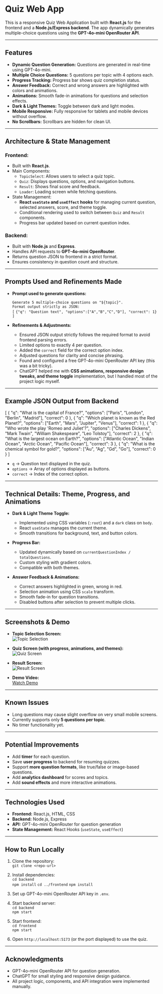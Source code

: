 # Quiz Web App

This is a responsive Quiz Web Application built with **React.js** for the frontend and a **Node.js/Express backend**. The app dynamically generates multiple-choice questions using the **GPT-4o-mini OpenRouter API**.

---

## Features

- **Dynamic Question Generation:** Questions are generated in real-time using GPT-4o-mini.
- **Multiple Choice Questions:** 5 questions per topic with 4 options each.
- **Progress Tracking:** Progress bar shows quiz completion status.
- **Answer Feedback:** Correct and wrong answers are highlighted with colors and animations.
- **Animations:** Smooth fade-in animations for questions and selection effects.
- **Dark & Light Themes:** Toggle between dark and light modes.
- **Mobile Responsive:** Fully responsive for tablets and mobile devices without overflow.
- **No Scrollbars:** Scrollbars are hidden for clean UI.

---

## Architecture & State Management

### Frontend:
- Built with **React.js**.
- Main Components:
  - `TopicSelect`: Allows users to select a quiz topic.
  - `Quiz`: Displays questions, options, and navigation buttons.
  - `Result`: Shows final score and feedback.
  - `Loader`: Loading screen while fetching questions.
- State Management:
  - **React `useState` and `useEffect` hooks** for managing current question, selected answers, score, and theme toggle.
  - Conditional rendering used to switch between `Quiz` and `Result` components.
  - Progress bar updated based on current question index.

### Backend:
- Built with **Node.js** and **Express**.
- Handles API requests to **GPT-4o-mini OpenRouter**.
- Returns question JSON to frontend in a strict format.
- Ensures consistency in question count and structure.

---

## Prompts Used and Refinements Made

- **Prompt used to generate questions:**
  
  `Generate 5 multiple-choice questions on "${topic}".`  
  `Format output strictly as JSON:`  
  `[`
    `{"q": "Question text", "options":["A","B","C","D"], "correct": 1}`
  `]`

- **Refinements & Adjustments:**
  - Ensured JSON output strictly follows the required format to avoid frontend parsing errors.  
  - Limited options to exactly 4 per question.  
  - Added the `correct` field for the correct option index.  
  - Adjusted questions for clarity and concise phrasing.  
  - Found and configured a free GPT-4o-mini OpenRouter API key (this was a bit tricky).  
  - ChatGPT helped me with **CSS animations, responsive design tweaks, and theme toggle** implementation, but I handled most of the project logic myself.

---

## Example JSON Output from Backend

[
  {
    "q": "What is the capital of France?",
    "options": ["Paris", "London", "Berlin", "Madrid"],
    "correct": 0
  },
  {
    "q": "Which planet is known as the Red Planet?",
    "options": ["Earth", "Mars", "Jupiter", "Venus"],
    "correct": 1
  },
  {
    "q": "Who wrote the play 'Romeo and Juliet'?",
    "options": ["Charles Dickens", "Mark Twain", "William Shakespeare", "Leo Tolstoy"],
    "correct": 2
  },
  {
    "q": "What is the largest ocean on Earth?",
    "options": ["Atlantic Ocean", "Indian Ocean", "Arctic Ocean", "Pacific Ocean"],
    "correct": 3
  },
  {
    "q": "What is the chemical symbol for gold?",
    "options": ["Au", "Ag", "Gd", "Go"],
    "correct": 0
  }
]

- `q` → Question text displayed in the quiz.  
- `options` → Array of options displayed as buttons.  
- `correct` → Index of the correct option.

---

## Technical Details: Theme, Progress, and Animations

- **Dark & Light Theme Toggle:**  
  - Implemented using CSS variables (`:root`) and a `dark` class on `body`.  
  - React `useState` manages the current theme.
  - Smooth transitions for background, text, and button colors.

- **Progress Bar:**  
  - Updated dynamically based on `currentQuestionIndex / totalQuestions`.  
  - Custom styling with gradient colors.  
  - Compatible with both themes.

- **Answer Feedback & Animations:**  
  - Correct answers highlighted in green, wrong in red.  
  - Selection animation using CSS `scale` transform.  
  - Smooth fade-in for question transitions.  
  - Disabled buttons after selection to prevent multiple clicks.

---

## Screenshots & Demo

- **Topic Selection Screen:**  
  ![Topic Selection](./screenshots/topic-select.png)

- **Quiz Screen (with progress, animations, and themes):**  
  ![Quiz Screen](./screenshots/quiz-screen.png)

- **Result Screen:**  
  ![Result Screen](./screenshots/result-screen.png)

- **Demo Video:**  
  [Watch Demo](./demo/quiz-demo.mp4)

---

## Known Issues

- Long questions may cause slight overflow on very small mobile screens.
- Currently supports only **5 questions per topic**.
- No timer functionality yet.

---

## Potential Improvements

- Add **timer** for each question.
- Save **user progress** to backend for resuming quizzes.
- Support **more question formats**, like true/false or image-based questions.
- Add **analytics dashboard** for scores and topics.
- Add **sound effects** and more interactive animations.

---

## Technologies Used

- **Frontend:** React.js, HTML, CSS
- **Backend:** Node.js, Express
- **API:** GPT-4o-mini OpenRouter for question generation
- **State Management:** React Hooks (`useState`, `useEffect`)

---

## How to Run Locally

1. Clone the repository:  
`git clone <repo-url>`

2. Install dependencies:  
`cd backend`  
`npm install` 
`cd ../frontend`
`npm install`

3. Set up GPT-4o-mini OpenRouter API key in `.env`.

4. Start backend server:  
`cd backend`  
`npm start`

5. Start frontend:  
`cd frontend`  
`npm start`

6. Open `http://localhost:5173` (or the port displayed) to use the quiz.

---

## Acknowledgments

- GPT-4o-mini OpenRouter API for question generation.
- ChatGPT for small styling and responsive design guidance.
- All project logic, components, and API integration were implemented manually.

